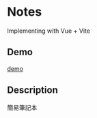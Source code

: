 # Notes
Implementing with Vue + Vite

## Demo
[demo](https://littleplumule.github.io/notes/)

## Description
簡易筆記本